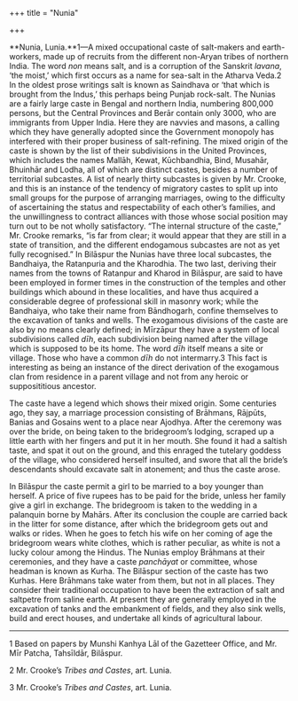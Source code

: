 +++
title = "Nunia"

+++

**Nunia, Lunia.**1—A mixed occupational caste of salt-makers and earth-workers, made up of recruits from the different non-Aryan tribes of northern India. The word *non* means salt, and is a corruption of the Sanskrit *lavana*, ‘the moist,’ which first occurs as a name for sea-salt in the Atharva Veda.2 In the oldest prose writings salt is known as Saindhava or ‘that which is brought from the Indus,’ this perhaps being Punjab rock-salt. The Nunias are a fairly large caste in Bengal and northern India, numbering 800,000 persons, but the Central Provinces and Berār contain only 3000, who are immigrants from Upper India. Here they are navvies and masons, a calling which they have generally adopted since the Government monopoly has interfered with their proper business of salt-refining. The mixed origin of the caste is shown by the list of their subdivisions in the United Provinces, which includes the names Mallāh, Kewat, Kūchbandhia, Bind, Musahār, Bhuinhār and Lodha, all of which are distinct castes, besides a number of territorial subcastes. A list of nearly thirty subcastes is given by Mr. Crooke, and this is an instance of the tendency of migratory castes to split up into small groups for the purpose of arranging marriages, owing to the difficulty of ascertaining the status and respectability of each other’s families, and the unwillingness to contract alliances with those whose social position may turn out to be not wholly satisfactory. “The internal structure of the caste,” Mr. Crooke remarks, “is far from clear; it would appear that they are still in a state of transition, and the different endogamous subcastes are not as yet fully recognised.” In Bilāspur the Nunias have three local subcastes, the Bandhaiya, the Ratanpuria and the Kharodhia. The two last, deriving their names from the towns of Ratanpur and Kharod in Bilāspur, are said to have been employed in former times in the construction of the temples and other buildings which abound in these localities, and have thus acquired a considerable degree of professional skill in masonry work; while the Bandhaiya, who take their name from Bāndhogarh, confine themselves to the excavation of tanks and wells. The exogamous divisions of the caste are also by no means clearly defined; in Mīrzāpur they have a system of local subdivisions called *dīh*, each subdivision being named after the village which is supposed to be its home. The word *dīh* itself means a site or village. Those who have a common *dīh* do not intermarry.3 This fact is interesting as being an instance of the direct derivation of the exogamous clan from residence in a parent village and not from any heroic or supposititious ancestor. 

The caste have a legend which shows their mixed origin. Some centuries ago, they say, a marriage procession consisting of Brāhmans, Rājpūts, Banias and Gosains went to a place near Ajodhya. After the ceremony was over the bride, on being taken to the bridegroom’s lodging, scraped up a little earth with her fingers and put it in her mouth. She found it had a saltish taste, and spat it out on the ground, and this enraged the tutelary goddess of the village, who considered herself insulted, and swore that all the bride’s descendants should excavate salt in atonement; and thus the caste arose. 

In Bilāspur the caste permit a girl to be married to a boy younger than herself. A price of five rupees has to be paid for the bride, unless her family give a girl in exchange. The bridegroom is taken to the wedding in a palanquin borne by Mahārs. After its conclusion the couple are carried back in the litter for some distance, after which the bridegroom gets out and walks or rides. When he goes to fetch his wife on her coming of age the bridegroom wears white clothes, which is rather peculiar, as white is not a lucky colour among the Hindus. The Nunias employ Brāhmans at their ceremonies, and they have a caste *panchāyat* or committee, whose headman is known as Kurha. The Bilāspur section of the caste has two Kurhas. Here Brāhmans take water from them, but not in all places. They consider their traditional occupation to have been the extraction of salt and saltpetre from saline earth. At present they are generally employed in the excavation of tanks and the embankment of fields, and they also sink wells, build and erect houses, and undertake all kinds of agricultural labour. 

___________________

1 Based on papers by Munshi Kanhya Lāl of the Gazetteer Office, and Mr. Mīr Patcha, Tahsīldār, Bilāspur. 

2 Mr. Crooke’s *Tribes and Castes*, art. Lunia. 

3 Mr. Crooke’s *Tribes and Castes*, art. Lunia. 

